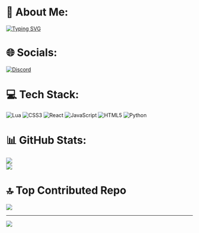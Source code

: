 # 💫 About Me:
[![Typing SVG](https://readme-typing-svg.herokuapp.com?font=Fira+Code&pause=1000&color=F70000&width=435&lines=Kocaka+se+pravi+na+developer;Phoenix+Scripts)](https://git.io/typing-svg)

# 🌐 Socials:
[![Discord](https://img.shields.io/badge/Discord-%237289DA.svg?logo=discord&logoColor=white)](https://discord.gg/https://discord.com/invite/eWBEM4eRD2) 

# 💻 Tech Stack:
![Lua](https://img.shields.io/badge/lua-%232C2D72.svg?style=flat&logo=lua&logoColor=white) ![CSS3](https://img.shields.io/badge/css3-%231572B6.svg?style=flat&logo=css3&logoColor=white) ![React](https://img.shields.io/badge/react-%2320232a.svg?style=flat&logo=react&logoColor=%2361DAFB) ![JavaScript](https://img.shields.io/badge/javascript-%23323330.svg?style=flat&logo=javascript&logoColor=%23F7DF1E) ![HTML5](https://img.shields.io/badge/html5-%23E34F26.svg?style=flat&logo=html5&logoColor=white) ![Python](https://img.shields.io/badge/python-3670A0?style=flat&logo=python&logoColor=ffdd54)

# 📊 GitHub Stats:
![](https://github-readme-stats.vercel.app/api?username=kocaka14&theme=dark&hide_border=false&include_all_commits=false&count_private=false)<br/>
![](https://github-readme-streak-stats.herokuapp.com/?user=kocaka14&theme=dark&hide_border=false)<br/>

# 🔝 Top Contributed Repo
![](https://github-contributor-stats.vercel.app/api?username=kocaka14&limit=5&theme=dark&combine_all_yearly_contributions=true)

---
[![](https://visitcount.itsvg.in/api?id=kocaka14&icon=2&color=1)](https://visitcount.itsvg.in)
